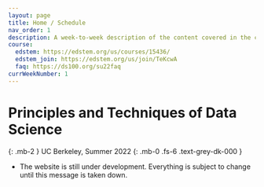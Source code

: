 ```yaml
---
layout: page
title: Home / Schedule
nav_order: 1
description: A week-to-week description of the content covered in the course.
course:
  edstem: https://edstem.org/us/courses/15436/
  edstem_join: https://edstem.org/us/join/TeKcwA
  faq: https://ds100.org/su22faq
currWeekNumber: 1
---
```


# Principles and Techniques of Data Science

{: .mb-2 }
UC Berkeley, Summer 2022
{: .mb-0 .fs-6 .text-grey-dk-000 }


+ The website is still under development. Everything is subject to change until this message is taken down.

<!-- 
<p>
<a href="https://berkeley.zoom.us/j/94237360710" class="btn btn-blue">Lecture Zoom</a>
<a href="https://edstem.org/us/courses/15436/discussion/1021263" class="btn btn-purple">Discussion Sign-Up/Zoom</a>
<a href="{{site.baseurl}}/calendar" class="btn btn-green">Office Hour/Lab Help</a>
</p>

<div>
{% assign instructors = site.staffers | where: 'role', 'Instructor' %}
<div class="role">
  {% for staffer in instructors %}
  {{ staffer }}
  {% endfor %}
</div>
</div>

Jump to current week: [here](#week-{{page.currWeekNumber}}).

+ Lecture is hybrid: in-person in Li Ka Shing 245 and online via Zoom (see link above). Recordings will be posted within 12 hours of live lecture.
+ **Frequently Asked Questions:** Before posting on the [class Ed]({{page.course.edstem}}), please read the [class FAQ page]({{page.course.faq}}).
+ Join Ed: [here]({{page.course.edstem_join}}).
+ Textbook readings are optional and actively in development. See the [Resources]({{site.baseurl}}/resources/#textbook) for more details.
+ **Note:** The schedule of lectures and assignments is subject to change.

<br><br>


<a name="schedule"></a>
## Schedule

{% for module in site.modules %}
<a name="week-{{module.weekNumber}}"></a>
{{ module }}
{% endfor %}
-->
